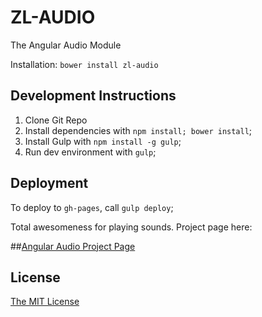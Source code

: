 ZL-AUDIO
===

The Angular Audio Module

Installation: `bower install zl-audio`

Development Instructions
------
1. Clone Git Repo
2. Install dependencies with `npm install; bower install`;
3. Install Gulp with `npm install -g gulp`;
4. Run dev environment with `gulp`;

Deployment
-----
To deploy to `gh-pages`, call `gulp deploy`;

Total awesomeness for playing sounds. Project page here:

##[Angular Audio Project Page](https://github.com/zettacristiano/zlAudio/)

License
-------
<a href=http://opensource.org/licenses/MIT target=_blank>
The MIT License
</a>

